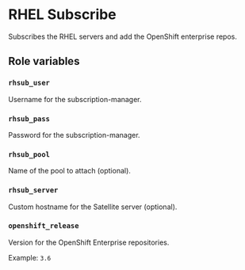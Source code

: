 RHEL Subscribe
==============

Subscribes the RHEL servers and add the OpenShift enterprise repos.

Role variables
--------------

### `rhsub_user`

Username for the subscription-manager.

### `rhsub_pass`

Password for the subscription-manager.

### `rhsub_pool`

Name of the pool to attach (optional).

### `rhsub_server`

Custom hostname for the Satellite server (optional).

### `openshift_release`

Version for the OpenShift Enterprise repositories.

Example: `3.6`
